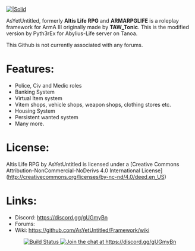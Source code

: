 [![|Solid](http://i.imgur.com/pL3heId.png)](https://github.com/AsYetUntitled/Framework/)

AsYetUntitled, formerly <b>Altis Life RPG</b> and <b>ARMARPGLIFE</b> is a roleplay framework for ArmA III originally made by <b>TAW_Tonic</b>. This is the modified version by Pyth3rEx for Abylius-Life server on Tanoa.

This Github is not currently associated with any forums.

# Features:

  - Police, Civ and Medic roles
  - Banking System
  - Virtual Item system
  - Vitem shops, vehicle shops, weapon shops, clothing stores etc.
  - Housing System
  - Persistent wanted system
  - Many more.

# License:
Altis Life RPG by AsYetUntitled is licensed under a [Creative Commons Attribution-NonCommercial-NoDerivs 4.0 International License] (http://creativecommons.org/licenses/by-nc-nd/4.0/deed.en_US)

# Links:
  - Discord: https://discord.gg/gUGmyBn
  - Forums: <none>
  - Wiki: https://github.com/AsYetUntitled/Framework/wiki

<p align="center">
    <a href="https://travis-ci.org/AsYetUntitled/Framework">
        <img src="https://api.travis-ci.org/AsYetUntitled/Framework.svg" alt="Build Status">
    </a>
       <a href="https://discord.gg/gUGmyBn">
        <img src="https://img.shields.io/badge/Discord-Join%20chat%20→-738bd7.svg" alt="Join the chat at https://discord.gg/gUGmyBn">
    </a>
</p>
